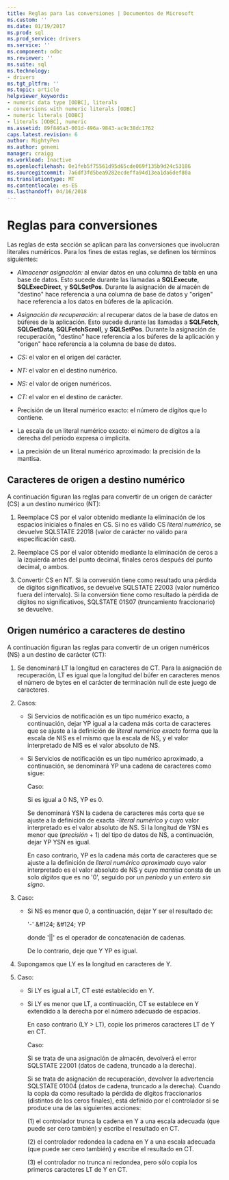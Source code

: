 ```yaml
---
title: Reglas para las conversiones | Documentos de Microsoft
ms.custom: ''
ms.date: 01/19/2017
ms.prod: sql
ms.prod_service: drivers
ms.service: ''
ms.component: odbc
ms.reviewer: ''
ms.suite: sql
ms.technology:
- drivers
ms.tgt_pltfrm: ''
ms.topic: article
helpviewer_keywords:
- numeric data type [ODBC], literals
- conversions with numeric literals [ODBC]
- numeric literals [ODBC]
- literals [ODBC], numeric
ms.assetid: 89f846a3-001d-496a-9843-ac9c38dc1762
caps.latest.revision: 6
author: MightyPen
ms.author: genemi
manager: craigg
ms.workload: Inactive
ms.openlocfilehash: 0e1feb5f75561d95d65cde069f135b9d24c53186
ms.sourcegitcommit: 7a6df3fd5bea9282ecdeffa94d13ea1da6def80a
ms.translationtype: MT
ms.contentlocale: es-ES
ms.lasthandoff: 04/16/2018
---
```

# <a name="rules-for-conversions"></a>Reglas para conversiones
Las reglas de esta sección se aplican para las conversiones que involucran literales numéricos. Para los fines de estas reglas, se definen los términos siguientes:  
  
-   *Almacenar asignación:* al enviar datos en una columna de tabla en una base de datos. Esto sucede durante las llamadas a **SQLExecute**, **SQLExecDirect**, y **SQLSetPos**. Durante la asignación de almacén de "destino" hace referencia a una columna de base de datos y "origen" hace referencia a los datos en búferes de la aplicación.  
  
-   *Asignación de recuperación:* al recuperar datos de la base de datos en búferes de la aplicación. Esto sucede durante las llamadas a **SQLFetch**, **SQLGetData**, **SQLFetchScroll**, y **SQLSetPos**. Durante la asignación de recuperación, "destino" hace referencia a los búferes de la aplicación y "origen" hace referencia a la columna de base de datos.  
  
-   *CS:* el valor en el origen del carácter.  
  
-   *NT:* el valor en el destino numérico.  
  
-   *NS:* el valor de origen numéricos.  
  
-   *CT:* el valor en el destino de carácter.  
  
-   Precisión de un literal numérico exacto: el número de dígitos que lo contiene.  
  
-   La escala de un literal numérico exacto: el número de dígitos a la derecha del período expresa o implícita.  
  
-   La precisión de un literal numérico aproximado: la precisión de la mantisa.  
  
## <a name="character-source-to-numeric-target"></a>Caracteres de origen a destino numérico  
 A continuación figuran las reglas para convertir de un origen de carácter (CS) a un destino numérico (NT):  
  
1.  Reemplace CS por el valor obtenido mediante la eliminación de los espacios iniciales o finales en CS. Si no es válido CS *literal numérico*, se devuelve SQLSTATE 22018 (valor de carácter no válido para especificación cast).  
  
2.  Reemplace CS por el valor obtenido mediante la eliminación de ceros a la izquierda antes del punto decimal, finales ceros después del punto decimal, o ambos.  
  
3.  Convertir CS en NT. Si la conversión tiene como resultado una pérdida de dígitos significativos, se devuelve SQLSTATE 22003 (valor numérico fuera del intervalo). Si la conversión tiene como resultado la pérdida de dígitos no significativos, SQLSTATE 01S07 (truncamiento fraccionario) se devuelve.  
  
## <a name="numeric-source-to-character-target"></a>Origen numérico a caracteres de destino  
 A continuación figuran las reglas para convertir de un origen numéricos (NS) a un destino de carácter (CT):  
  
1.  Se denominará LT la longitud en caracteres de CT. Para la asignación de recuperación, LT es igual que la longitud del búfer en caracteres menos el número de bytes en el carácter de terminación null de este juego de caracteres.  
  
2.  Casos:  
  
    -   Si Servicios de notificación es un tipo numérico exacto, a continuación, dejar YP igual a la cadena más corta de caracteres que se ajuste a la definición de *literal numérico exacto* forma que la escala de NIS es el mismo que la escala de NS, y el valor interpretado de NIS es el valor absoluto de NS.  
  
    -   Si Servicios de notificación es un tipo numérico aproximado, a continuación, se denominará YP una cadena de caracteres como sigue:  
  
         Caso:  
  
         Si es igual a 0 NS, YP es 0.  
  
         Se denominará YSN la cadena de caracteres más corta que se ajuste a la definición de exacta -*literal numérico* y cuyo valor interpretado es el valor absoluto de NS. Si la longitud de YSN es menor que (*precisión* + 1) del tipo de datos de NS, a continuación, dejar YP YSN es igual.  
  
         En caso contrario, YP es la cadena más corta de caracteres que se ajuste a la definición de *literal numérico aproximado* cuyo valor interpretado es el valor absoluto de NS y cuyo *mantisa* consta de un solo *dígitos* que es no '0', seguido por un *período* y un *entero sin signo*.  
  
3.  Caso:  
  
    -   Si NS es menor que 0, a continuación, dejar Y ser el resultado de:  
  
         '-' &AMP;#124; &AMP;#124; YP  
  
         donde '&#124;&#124;' es el operador de concatenación de cadenas.  
  
         De lo contrario, deje que Y YP es igual.  
  
4.  Supongamos que LY es la longitud en caracteres de Y.  
  
5.  Caso:  
  
    -   Si LY es igual a LT, CT esté establecido en Y.  
  
    -   Si LY es menor que LT, a continuación, CT se establece en Y extendido a la derecha por el número adecuado de espacios.  
  
         En caso contrario (LY > LT), copie los primeros caracteres LT de Y en CT.  
  
         Caso:  
  
         Si se trata de una asignación de almacén, devolverá el error SQLSTATE 22001 (datos de cadena, truncado a la derecha).  
  
         Si se trata de asignación de recuperación, devolver la advertencia SQLSTATE 01004 (datos de cadena, truncado a la derecha). Cuando la copia da como resultado la pérdida de dígitos fraccionarios (distintos de los ceros finales), está definido por el controlador si se produce una de las siguientes acciones:  
  
         (1) el controlador trunca la cadena en Y a una escala adecuada (que puede ser cero también) y escribe el resultado en CT.  
  
         (2) el controlador redondea la cadena en Y a una escala adecuada (que puede ser cero también) y escribe el resultado en CT.  
  
         (3) el controlador no trunca ni redondea, pero sólo copia los primeros caracteres LT de Y en CT.
